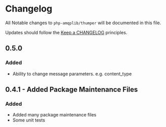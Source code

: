 # Changelog

All Notable changes to `php-amqplib/thumper` will be documented in this file.

Updates should follow the [Keep a CHANGELOG](http://keepachangelog.com/) principles.

## 0.5.0

### Added
- Ability to change message parameters.  e.g. content_type

## 0.4.1 - Added Package Maintenance Files

### Added
- Added many package maintenance files
- Some unit tests
